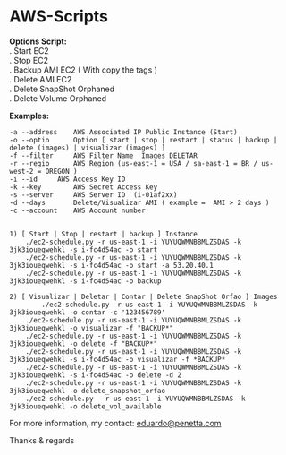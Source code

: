 # AWS-Scripts

<b>Options Script: </b><br>
	. Start EC2 <br>
	. Stop EC2 <br>
	. Backup AMI EC2 ( With copy the tags ) <br>
	. Delete AMI EC2 <br>
	. Delete SnapShot Orphaned<br>
	. Delete Volume Orphaned<br>
	

<b>Examples:</b>

    -a --address	AWS Associated IP Public Instance (Start)
    -o --optio		Option [ start | stop | restart | status | backup | delete (images) | visualizar (images) ]
    -f --filter		AWS Filter Name  Images DELETAR
    -r --regio		AWS Region (us-east-1 = USA / sa-east-1 = BR / us-west-2 = OREGON )
    -i --id		AWS Access Key ID
    -k --key		AWS Secret Access Key
    -s --server		AWS Server ID  (i-01af2xx)
    -d --days		Delete/Visualizar AMI ( example =  AMI > 2 days )
    -c --account	AWS Account number
 
 
	1) [ Start | Stop | restart | backup ] Instance 
	    ./ec2-schedule.py -r us-east-1 -i YUYUQWMNBBMLZSDAS -k 3jk3ioueqwehkl -s i-fc4d54ac -o start
	    ./ec2-schedule.py -r us-east-1 -i YUYUQWMNBBMLZSDAS -k 3jk3ioueqwehkl -s i-fc4d54ac -o start -a 53.20.40.1 
	    ./ec2-schedule.py -r us-east-1 -i YUYUQWMNBBMLZSDAS -k 3jk3ioueqwehkl -s i-fc4d54ac -o backup 
  
  	2) [ Visualizar | Deletar | Contar | Delete SnapShot Orfao ] Images
            ./ec2-schedule.py -r us-east-1 -i YUYUQWMNBBMLZSDAS -k 3jk3ioueqwehkl -o contar -c '123456789'         
	    ./ec2-schedule.py -r us-east-1 -i YUYUQWMNBBMLZSDAS -k 3jk3ioueqwehkl -o visualizar -f "BACKUP*"         
	    ./ec2-schedule.py -r us-east-1 -i YUYUQWMNBBMLZSDAS -k 3jk3ioueqwehkl -o delete -f "BACKUP*"         
	    ./ec2-schedule.py -r us-east-1 -i YUYUQWMNBBMLZSDAS -k 3jk3ioueqwehkl -s i-fc4d54ac -o visualizar -f *BACKUP*        
	    ./ec2-schedule.py -r us-east-1 -i YUYUQWMNBBMLZSDAS -k 3jk3ioueqwehkl -s i-fc4d54ac -o delete -d 2        
	    ./ec2-schedule.py -r us-east-1 -i YUYUQWMNBBMLZSDAS -k 3jk3ioueqwehkl -o delete_snapshot_orfao 
	    ./ec2-schedule.py  -r us-east-1 -i YUYUQWMNBBMLZSDAS -k 3jk3ioueqwehkl -o delete_vol_available 

For more information, my contact: eduardo@penetta.com

Thanks & regards
